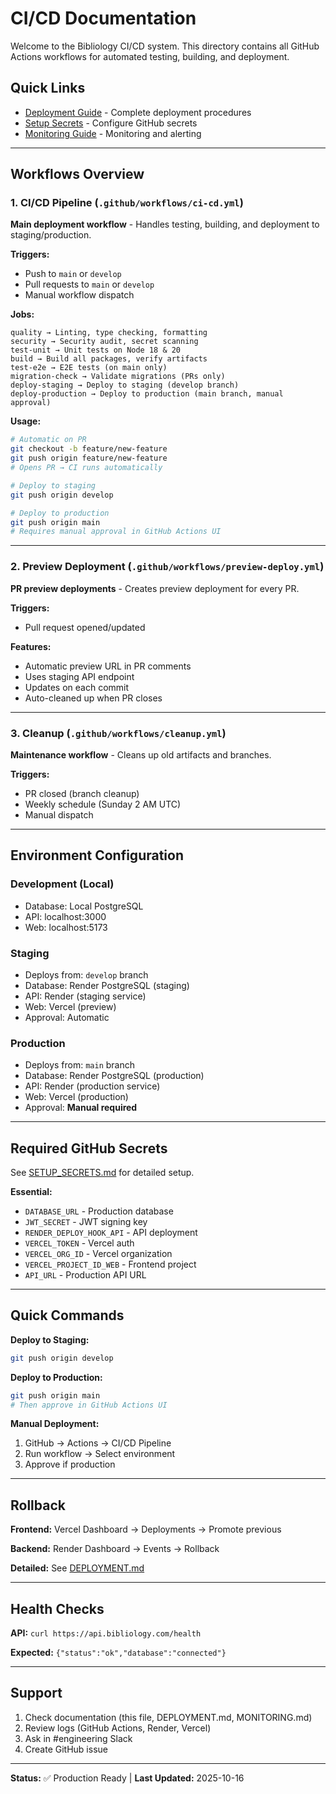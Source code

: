 # CI/CD Documentation

Welcome to the Bibliology CI/CD system. This directory contains all GitHub Actions workflows for automated testing, building, and deployment.

## Quick Links

- [Deployment Guide](../DEPLOYMENT.md) - Complete deployment procedures
- [Setup Secrets](./SETUP_SECRETS.md) - Configure GitHub secrets
- [Monitoring Guide](../MONITORING.md) - Monitoring and alerting

---

## Workflows Overview

### 1. CI/CD Pipeline (`.github/workflows/ci-cd.yml`)

**Main deployment workflow** - Handles testing, building, and deployment to staging/production.

**Triggers:**

- Push to `main` or `develop`
- Pull requests to `main` or `develop`
- Manual workflow dispatch

**Jobs:**

```
quality → Linting, type checking, formatting
security → Security audit, secret scanning
test-unit → Unit tests on Node 18 & 20
build → Build all packages, verify artifacts
test-e2e → E2E tests (on main only)
migration-check → Validate migrations (PRs only)
deploy-staging → Deploy to staging (develop branch)
deploy-production → Deploy to production (main branch, manual approval)
```

**Usage:**

```bash
# Automatic on PR
git checkout -b feature/new-feature
git push origin feature/new-feature
# Opens PR → CI runs automatically

# Deploy to staging
git push origin develop

# Deploy to production
git push origin main
# Requires manual approval in GitHub Actions UI
```

---

### 2. Preview Deployment (`.github/workflows/preview-deploy.yml`)

**PR preview deployments** - Creates preview deployment for every PR.

**Triggers:**

- Pull request opened/updated

**Features:**

- Automatic preview URL in PR comments
- Uses staging API endpoint
- Updates on each commit
- Auto-cleaned up when PR closes

---

### 3. Cleanup (`.github/workflows/cleanup.yml`)

**Maintenance workflow** - Cleans up old artifacts and branches.

**Triggers:**

- PR closed (branch cleanup)
- Weekly schedule (Sunday 2 AM UTC)
- Manual dispatch

---

## Environment Configuration

### Development (Local)

- Database: Local PostgreSQL
- API: localhost:3000
- Web: localhost:5173

### Staging

- Deploys from: `develop` branch
- Database: Render PostgreSQL (staging)
- API: Render (staging service)
- Web: Vercel (preview)
- Approval: Automatic

### Production

- Deploys from: `main` branch
- Database: Render PostgreSQL (production)
- API: Render (production service)
- Web: Vercel (production)
- Approval: **Manual required**

---

## Required GitHub Secrets

See [SETUP_SECRETS.md](./SETUP_SECRETS.md) for detailed setup.

**Essential:**

- `DATABASE_URL` - Production database
- `JWT_SECRET` - JWT signing key
- `RENDER_DEPLOY_HOOK_API` - API deployment
- `VERCEL_TOKEN` - Vercel auth
- `VERCEL_ORG_ID` - Vercel organization
- `VERCEL_PROJECT_ID_WEB` - Frontend project
- `API_URL` - Production API URL

---

## Quick Commands

**Deploy to Staging:**

```bash
git push origin develop
```

**Deploy to Production:**

```bash
git push origin main
# Then approve in GitHub Actions UI
```

**Manual Deployment:**

1. GitHub → Actions → CI/CD Pipeline
2. Run workflow → Select environment
3. Approve if production

---

## Rollback

**Frontend:** Vercel Dashboard → Deployments → Promote previous

**Backend:** Render Dashboard → Events → Rollback

**Detailed:** See [DEPLOYMENT.md](../DEPLOYMENT.md#rollback-procedures)

---

## Health Checks

**API:** `curl https://api.bibliology.com/health`

**Expected:** `{"status":"ok","database":"connected"}`

---

## Support

1. Check documentation (this file, DEPLOYMENT.md, MONITORING.md)
2. Review logs (GitHub Actions, Render, Vercel)
3. Ask in #engineering Slack
4. Create GitHub issue

---

**Status:** ✅ Production Ready | **Last Updated:** 2025-10-16
